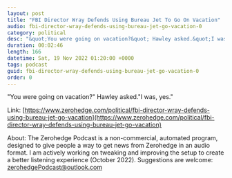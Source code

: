```yaml
---
layout: post
title: "FBI Director Wray Defends Using Bureau Jet To Go On Vacation"
audio: fbi-director-wray-defends-using-bureau-jet-go-vacation-0
category: political
desc: "&quot;You were going on vacation?&quot; Hawley asked.&quot;I was, yes.&quot;"
duration: 00:02:46
length: 166
datetime: Sat, 19 Nov 2022 01:20:00 +0000
tags: podcast
guid: fbi-director-wray-defends-using-bureau-jet-go-vacation-0
order: 0
---
```

&quot;You were going on vacation?&quot; Hawley asked.&quot;I was, yes.&quot;

Link: [https://www.zerohedge.com/political/fbi-director-wray-defends-using-bureau-jet-go-vacation](https://www.zerohedge.com/political/fbi-director-wray-defends-using-bureau-jet-go-vacation)

About: The Zerohedge Podcast is a non-commercial, automated program, designed to give people a way to get news from Zerohedge in an audio format.  I am actively working on tweaking and improving the setup to create a better listening experience (October 2022).  Suggestions are welcome: [zerohedgePodcast@outlook.com](mailto:zerohedgePodcast@outlook.com)